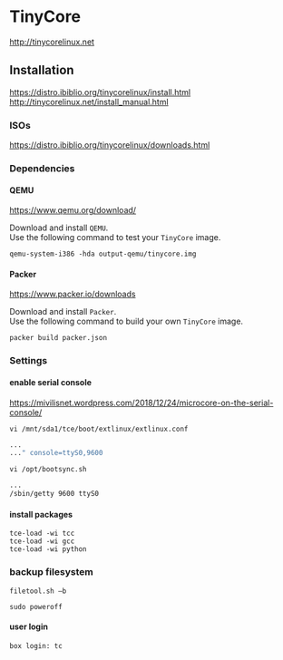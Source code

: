 # TinyCore

http://tinycorelinux.net

## Installation

https://distro.ibiblio.org/tinycorelinux/install.html
http://tinycorelinux.net/install_manual.html

### ISOs

https://distro.ibiblio.org/tinycorelinux/downloads.html

### Dependencies 

#### QEMU

https://www.qemu.org/download/

Download and install `QEMU`.  
Use the following command to test your `TinyCore` image.

```
qemu-system-i386 -hda output-qemu/tinycore.img
```

#### Packer

https://www.packer.io/downloads

Download and install `Packer`.  
Use the following command to build your own `TinyCore` image.

```
packer build packer.json
```

### Settings

#### enable serial console

https://mivilisnet.wordpress.com/2018/12/24/microcore-on-the-serial-console/

`vi /mnt/sda1/tce/boot/extlinux/extlinux.conf`
```bash
...
..." console=ttyS0,9600
```

`vi /opt/bootsync.sh`
```bash
...
/sbin/getty 9600 ttyS0
```

#### install packages

```
tce-load -wi tcc
tce-load -wi gcc
tce-load -wi python
```

### backup filesystem 

```
filetool.sh –b
```

```
sudo poweroff
```

#### user login

`box login: tc`